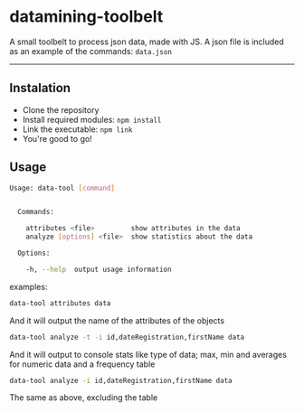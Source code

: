# datamining-toolbelt

A small toolbelt to process json data, made with JS. A json file is included as an example of the commands: `data.json`

----

## Instalation
- Clone the repository
- Install required modules: `npm install`
- Link the executable: `npm link`
- You're good to go!

## Usage

```sh
Usage: data-tool [command]


  Commands:

    attributes <file>         show attributes in the data
    analyze [options] <file>  show statistics about the data

  Options:

    -h, --help  output usage information
```

examples:

```sh
data-tool attributes data
```

And it will output the name of the attributes of the objects

```sh
data-tool analyze -t -i id,dateRegistration,firstName data
```

And it will output to console stats like type of data; max, min and averages for numeric data and a frequency table

```sh
data-tool analyze -i id,dateRegistration,firstName data
```
The same as above, excluding the table
